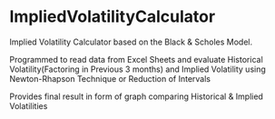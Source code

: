 # ImpliedVolatilityCalculator
Implied Volatility Calculator based on the Black & Scholes Model.
<p> Programmed to read data from Excel Sheets and evaluate Historical Volatility(Factoring in Previous 3 months) and Implied Volatility using Newton-Rhapson Technique or Reduction of Intervals
<p> Provides final result in form of graph comparing Historical & Implied Volatilities
